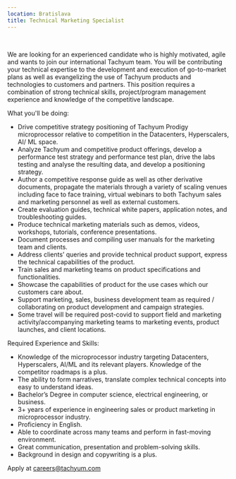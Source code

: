 ```yaml
---
location: Bratislava
title: Technical Marketing Specialist
---
```




   



We are looking for an experienced candidate who is highly motivated, agile and wants to
join our international Tachyum team. You will be contributing your technical expertise to
the development and execution of go-to-market plans as well as evangelizing the use of
Tachyum products and technologies to customers and partners. This position requires
a combination of strong technical skills, project/program management experience and
knowledge of the competitive landscape. 






What you'll be doing:


* Drive competitive strategy positioning of Tachyum Prodigy microprocessor relative to competition in the Datacenters, Hyperscalers, AI/ ML space.
* Analyze Tachyum and competitive product offerings, develop a performance test strategy and performance test plan, drive the labs testing and analyse the resulting data, and develop a positioning strategy.
* Author a competitive response guide as well as other derivative documents, propagate the materials through a variety of scaling venues including face to face training, virtual webinars to both Tachyum sales and marketing personnel as well as external customers.
* Create evaluation guides, technical white papers, application notes, and troubleshooting guides.
* Produce technical marketing materials such as demos, videos, workshops, tutorials, conference presentations.
* Document processes and compiling user manuals for the marketing team and clients.
* Address clients’ queries and provide technical product support, express the technical capabilities of the product.
* Train sales and marketing teams on product specifications and functionalities.
* Showcase the capabilities of product for the use cases which our customers care about.
* Support marketing, sales, business development team as required / collaborating on product development and campaign strategies.
* Some travel will be required post-covid to support field and marketing activity/accompanying marketing teams to marketing events, product launches, and client locations.





Required Experience and Skills:


* Knowledge of the microprocessor industry targeting Datacenters, Hyperscalers, AI/ML and its relevant players. Knowledge of the competitor roadmaps is a plus.
* The ability to form narratives, translate complex technical concepts into easy to understand ideas.
* Bachelor’s Degree in computer science, electrical engineering, or business.
* 3+ years of experience in engineering sales or product marketing in microprocessor industry.
* Proficiency in English.
* Able to coordinate across many teams and perform in fast-moving environment.
* Great communication, presentation and problem-solving skills.
* Background in design and copywriting is a plus.






Apply at  [careers@tachyum.com](mailto:careers@tachyum.com)
